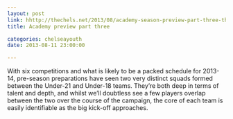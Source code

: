 ```yaml
---
layout: post
link: hhttp://thechels.net/2013/08/academy-season-preview-part-three-the-blues/
title: Academy preview part three

categories: chelseayouth
date: 2013-08-11 23:00:00

---
```


With six competitions and what is likely to be a packed schedule for 2013-14, pre-season preparations have seen two very distinct squads formed between the Under-21 and Under-18 teams. They’re both deep in terms of talent and depth, and whilst we’ll doubtless see a few players overlap between the two over the course of the campaign, the core of each team is easily identifiable as the big kick-off approaches.
